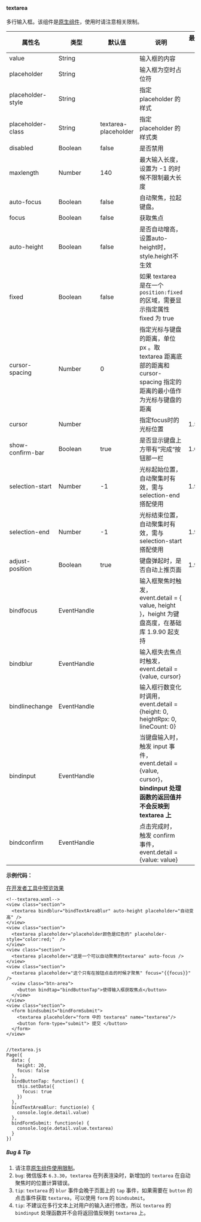 <!-- https://developers.weixin.qq.com/miniprogram/dev/component/textarea.html -->

#### textarea

多行输入框。该组件是[原生组件](https://developers.weixin.qq.com/miniprogram/dev/component/native-component.html)，使用时请注意相关限制。

  属性名              |  类型          |  默认值                 |  说明                                                                                        |  最低版本 
----------------------|----------------|-------------------------|----------------------------------------------------------------------------------------------|-----------
  value               |  String        |                         |  输入框的内容                                                                                |           
  placeholder         |  String        |                         |  输入框为空时占位符                                                                          |           
  placeholder-style   |  String        |                         |  指定 placeholder 的样式                                                                     |           
  placeholder-class   |  String        |  textarea-placeholder   |  指定 placeholder 的样式类                                                                   |           
  disabled            |  Boolean       |  false                  |  是否禁用                                                                                    |           
  maxlength           |  Number        |  140                    |  最大输入长度，设置为 -1 的时候不限制最大长度                                                |           
  auto-focus          |  Boolean       |  false                  |  自动聚焦，拉起键盘。                                                                        |           
  focus               |  Boolean       |  false                  |  获取焦点                                                                                    |           
  auto-height         |  Boolean       |  false                  |  是否自动增高，设置auto-height时，style.height不生效                                         |           
  fixed               |  Boolean       |  false                  |  如果 textarea 是在一个 `position:fixed` 的区域，需要显示指定属性 fixed 为 true              |           
  cursor-spacing      |  Number        |  0                      |指定光标与键盘的距离，单位 px 。取 textarea 距离底部的距离和 cursor-spacing 指定的距离的最小值作为光标与键盘的距离|           
  cursor              |  Number        |                         |  指定focus时的光标位置                                                                       |  1.5.0    
  show-confirm-bar    |  Boolean       |  true                   |  是否显示键盘上方带有”完成“按钮那一栏                                                        |  1.6.0    
  selection-start     |  Number        |  -1                     |  光标起始位置，自动聚集时有效，需与selection-end搭配使用                                     |  1.9.0    
  selection-end       |  Number        |  -1                     |  光标结束位置，自动聚集时有效，需与selection-start搭配使用                                   |  1.9.0    
  adjust-position     |  Boolean       |  true                   |  键盘弹起时，是否自动上推页面                                                                |  1.9.90   
  bindfocus           |  EventHandle   |                         | 输入框聚焦时触发，event.detail = { value, height }，height 为键盘高度，在基础库 1.9.90 起支持|           
  bindblur            |  EventHandle   |                         |  输入框失去焦点时触发，event.detail = {value, cursor}                                        |           
  bindlinechange      |  EventHandle   |                         |  输入框行数变化时调用，event.detail = {height: 0, heightRpx: 0, lineCount: 0}                |           
  bindinput           |  EventHandle   |                         |当键盘输入时，触发 input 事件，event.detail = {value, cursor}，**bindinput 处理函数的返回值并不会反映到 textarea 上**|           
  bindconfirm         |  EventHandle   |                         |  点击完成时， 触发 confirm 事件，event.detail = {value: value}                               |           

**示例代码：**

[在开发者工具中预览效果](wechatide://minicode/QAwRn6m86tYu "在开发者工具中预览效果")

    <!--textarea.wxml-->
    <view class="section">
      <textarea bindblur="bindTextAreaBlur" auto-height placeholder="自动变高" />
    </view>
    <view class="section">
      <textarea placeholder="placeholder颜色是红色的" placeholder-style="color:red;"  />
    </view>
    <view class="section">
      <textarea placeholder="这是一个可以自动聚焦的textarea" auto-focus />
    </view>
    <view class="section">
      <textarea placeholder="这个只有在按钮点击的时候才聚焦" focus="{{focus}}" />
      <view class="btn-area">
        <button bindtap="bindButtonTap">使得输入框获取焦点</button>
      </view>
    </view>
    <view class="section">
      <form bindsubmit="bindFormSubmit">
        <textarea placeholder="form 中的 textarea" name="textarea"/>
        <button form-type="submit"> 提交 </button>
      </form>
    </view>
    

    //textarea.js
    Page({
      data: {
        height: 20,
        focus: false
      },
      bindButtonTap: function() {
        this.setData({
          focus: true
        })
      },
      bindTextAreaBlur: function(e) {
        console.log(e.detail.value)
      },
      bindFormSubmit: function(e) {
        console.log(e.detail.value.textarea)
      }
    })
    

##### Bug & Tip

1.  请注意[原生组件使用限制](https://developers.weixin.qq.com/miniprogram/dev/component/native-component.html#原生组件的使用限制)。
2.  `bug`: 微信版本 `6.3.30`，`textarea` 在列表渲染时，新增加的 `textarea` 在自动聚焦时的位置计算错误。
3.  `tip`: `textarea` 的 `blur` 事件会晚于页面上的 `tap` 事件，如果需要在 `button` 的点击事件获取 `textarea`，可以使用 `form` 的 `bindsubmit`。
4.  `tip`: 不建议在多行文本上对用户的输入进行修改，所以 `textarea` 的 `bindinput` 处理函数并不会将返回值反映到 `textarea` 上。
